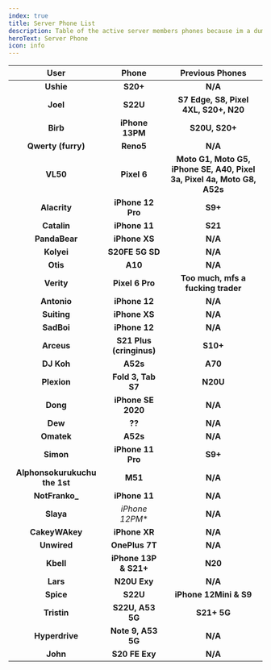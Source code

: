 ```yaml
---
index: true
title: Server Phone List
description: Table of the active server members phones because im a dumbass that can't remember shit
heroText: Server Phone
icon: info
---
```


| User | Phone | Previous Phones
|:--:|:--:|:--:|
| **Ushie** | **S20+** | **N/A** |
| **Joel** | **S22U** | **S7 Edge, S8, Pixel 4XL, S20+, N20** |
| **Birb** | **iPhone 13PM** | **S20U, S20+** |
| **Qwerty (furry)** | **Reno5** | **N/A** |
| **VL50** | **Pixel 6** | **Moto G1, Moto G5, iPhone SE, A40, Pixel 3a, Pixel 4a, Moto G8, A52s** |
| **Alacrity** | **iPhone 12 Pro** | **S9+** |
| **Catalin** | **iPhone 11** | **S21** |
| **PandaBear** | **iPhone XS** | **N/A** |
| **Kolyei** | **S20FE 5G SD** | **N/A** |
| **Otis** | **A10** | **N/A** |
| **Verity** | **Pixel 6 Pro**| **Too much, mfs a fucking trader** |
| **Antonio** | **iPhone 12** | **N/A** |
| **Suiting** | **iPhone XS** | **N/A** |
| **SadBoi** | **iPhone 12** | **N/A** |
| **Arceus** | **S21 Plus (cringinus)** | **S10+** |
| **DJ Koh** | **A52s** | **A70** |
| **Plexion** | **Fold 3, Tab S7** | **N20U** |
| **Dong** | **iPhone SE 2020** | **N/A** |
| **Dew** | **??** | **N/A** |
| **Omatek** | **A52s** | **N/A** |
| **Simon** | **iPhone 11 Pro** | **S9+** |
| **Alphonsokurukuchu the 1st** | **M51** | **N/A** |
| **NotFranko_** | **iPhone 11** | **N/A** |
| **Slaya** | *iPhone 12PM** | **N/A** |
| **CakeyWAkey** | **iPhone XR** | **N/A** |
| **Unwired** | **OnePlus 7T** | **N/A** |
| **Kbell** | **iPhone 13P & S21+** | **N20** |
| **Lars** | **N20U Exy** | **N/A** |
| **Spice** | **S22U** | **iPhone 12Mini & S9** |
| **Tristin** | **S22U, A53 5G** | **S21+ 5G** |
| **Hyperdrive** | **Note 9, A53 5G** | **N/A** |
| **John** | **S20 FE Exy** | **N/A** | 
